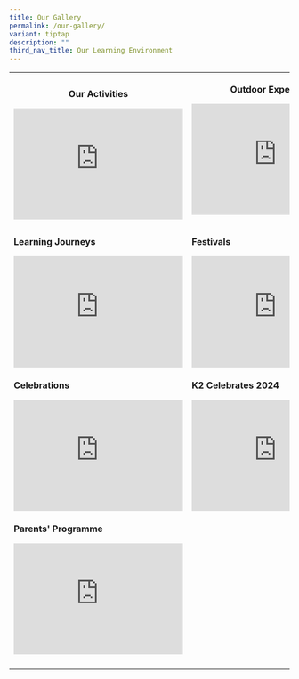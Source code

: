 ```yaml
---
title: Our Gallery
permalink: /our-gallery/
variant: tiptap
description: ""
third_nav_title: Our Learning Environment
---
```

<table style="minWidth: 50px">
<colgroup>
<col>
<col>
</colgroup>
<tbody>
<tr>
<th rowspan="1" colspan="1">
<p>Our Activities</p>
<div class="iframe-wrapper">
<iframe height="200" width="304" allowfullscreen="true" frameborder="0" src="https://docs.google.com/presentation/d/e/2PACX-1vTMF2VbKE5uR2YGbKrYg1OpkVbL1oTptJlK_9l2G9Lj6KF6XH-74DjMcv_KUhE6yiRlhzxh9qxm2is8/pubembed?start=true&amp;loop=true&amp;delayms=3000"></iframe>
</div>
</th>
<th rowspan="1" colspan="1">
<p>Outdoor Experiences</p>
<div class="iframe-wrapper">
<iframe height="200" width="304" allowfullscreen="true" frameborder="0" src="https://docs.google.com/presentation/d/e/2PACX-1vSaY01xekDra69I0Swj7rKSN5-pWIkpmCF_EEdzBV7hqJflgcU-47g4EmaAXgMhDe1C1e6qnGIS98QO/pubembed?start=true&amp;loop=true&amp;delayms=3000"></iframe>
</div>
<p></p>
</th>
</tr>
<tr>
<td rowspan="1" colspan="1">
<p><strong>Learning Journeys</strong>
</p>
<div class="iframe-wrapper">
<iframe height="200" width="304" allowfullscreen="true" frameborder="0" src="https://docs.google.com/presentation/d/e/2PACX-1vRcGKwJZRWRg53W_5hxtbAj1quIThWm2IGIxHZvjZdoM9ywNfQvlMhoBszV7YZPtNyUU_rZdRyA7TDB/pubembed?start=true&amp;loop=true&amp;delayms=3000"></iframe>
</div>
</td>
<td rowspan="1" colspan="1">
<p><strong>Festivals</strong>
</p>
<div class="iframe-wrapper">
<iframe height="200" width="304" allowfullscreen="true" frameborder="0" src="https://docs.google.com/presentation/d/e/2PACX-1vTsWGVAmiN06HEyWCsxqsGKSBii9D9lgDcL4VSIPHc1ryVg59xckSv9PkazFg1oF9o3sulwle6geARx/pubembed?start=true&amp;loop=true&amp;delayms=3000"></iframe>
</div>
</td>
</tr>
<tr>
<td rowspan="1" colspan="1">
<p><strong>Celebrations</strong>
</p>
<div class="iframe-wrapper">
<iframe height="200" width="304" allowfullscreen="true" frameborder="0" src="https://docs.google.com/presentation/d/e/2PACX-1vQFfFhnqbDvl9CXhybycNRbmYDf0rKXydiQJ0NR4RVVaVIC-Hc_sD7_ZW1B2vCAHzjHxV3BFP940iVw/pubembed?start=true&amp;loop=true&amp;delayms=3000"></iframe>
</div>
</td>
<td rowspan="1" colspan="1">
<p><strong>K2 Celebrates 2024</strong>
</p>
<div class="iframe-wrapper">
<iframe height="200" width="304" allowfullscreen="true" frameborder="0" src="https://docs.google.com/presentation/d/e/2PACX-1vTYJ5U4K57rAtCnGzno_yp9OoifUIS_V2WDxCyH0zy64Ubw8sGWnkgi8fh9yn549-HynfIXL1NCisG_/pubembed?start=true&amp;loop=true&amp;delayms=3000"></iframe>
</div>
</td>
</tr>
<tr>
<td rowspan="1" colspan="1">
<p><strong>Parents' Programme</strong>
</p>
<div class="iframe-wrapper">
<iframe height="200" width="304" allowfullscreen="true" frameborder="0" src="https://docs.google.com/presentation/d/e/2PACX-1vSK6yZcAQIcjHwGhetVa4cjJsF1HXD3GhhX0K0uphnKAfhgiRO1bnStaNs8Mpy0NzdbIVtVAC8Cnz2I/pubembed?start=true&amp;loop=true&amp;delayms=3000"></iframe>
</div>
</td>
<td rowspan="1" colspan="1">
<p></p>
</td>
</tr>
<tr>
<td rowspan="1" colspan="1">
<p></p>
</td>
<td rowspan="1" colspan="1">
<p></p>
</td>
</tr>
</tbody>
</table>
<p></p>